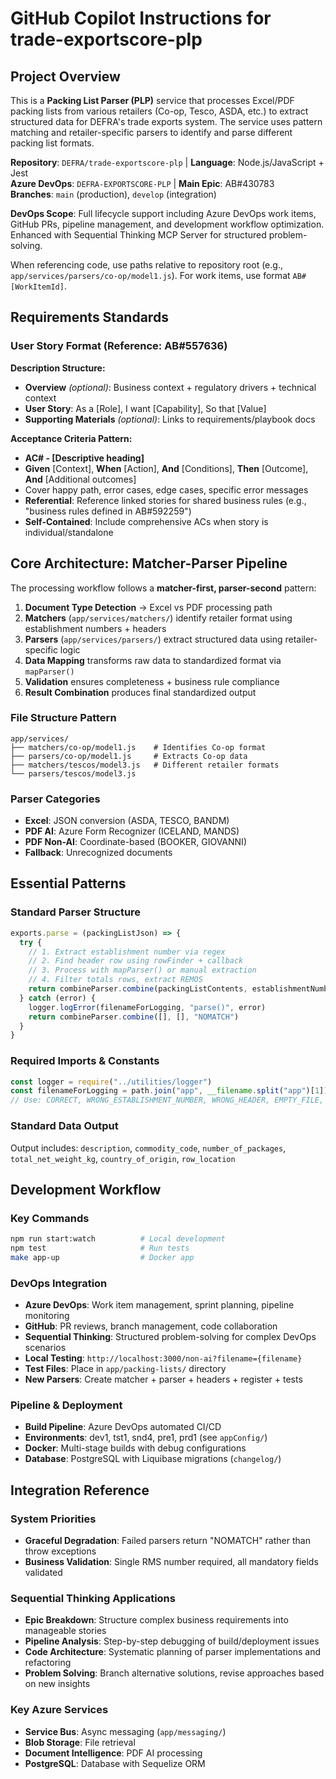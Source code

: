 # GitHub Copilot Instructions for trade-exportscore-plp

## Project Overview

This is a **Packing List Parser (PLP)** service that processes Excel/PDF packing lists from various retailers (Co-op, Tesco, ASDA, etc.) to extract structured data for DEFRA's trade exports system. The service uses pattern matching and retailer-specific parsers to identify and parse different packing list formats.

**Repository**: `DEFRA/trade-exportscore-plp` | **Language**: Node.js/JavaScript + Jest  
**Azure DevOps**: `DEFRA-EXPORTSCORE-PLP` | **Main Epic**: AB#430783  
**Branches**: `main` (production), `develop` (integration)

**DevOps Scope**: Full lifecycle support including Azure DevOps work items, GitHub PRs, pipeline management, and development workflow optimization. Enhanced with Sequential Thinking MCP Server for structured problem-solving.

When referencing code, use paths relative to repository root (e.g., `app/services/parsers/co-op/model1.js`). For work items, use format `AB#[WorkItemId]`.

## Requirements Standards

### User Story Format (Reference: AB#557636)
**Description Structure:**
- **Overview** *(optional)*: Business context + regulatory drivers + technical context
- **User Story**: As a [Role], I want [Capability], So that [Value]
- **Supporting Materials** *(optional)*: Links to requirements/playbook docs

**Acceptance Criteria Pattern:**
- **AC# - [Descriptive heading]**
- **Given** [Context], **When** [Action], **And** [Conditions], **Then** [Outcome], **And** [Additional outcomes]
- Cover happy path, error cases, edge cases, specific error messages
- **Referential**: Reference linked stories for shared business rules (e.g., "business rules defined in AB#592259")
- **Self-Contained**: Include comprehensive ACs when story is individual/standalone

## Core Architecture: Matcher-Parser Pipeline

The processing workflow follows a **matcher-first, parser-second** pattern:

1. **Document Type Detection** → Excel vs PDF processing path
2. **Matchers** (`app/services/matchers/`) identify retailer format using establishment numbers + headers  
3. **Parsers** (`app/services/parsers/`) extract structured data using retailer-specific logic
4. **Data Mapping** transforms raw data to standardized format via `mapParser()`
5. **Validation** ensures completeness + business rule compliance
6. **Result Combination** produces final standardized output

### File Structure Pattern
```
app/services/
├── matchers/co-op/model1.js    # Identifies Co-op format
├── parsers/co-op/model1.js     # Extracts Co-op data  
├── matchers/tescos/model3.js   # Different retailer formats
└── parsers/tescos/model3.js
```

### Parser Categories
- **Excel**: JSON conversion (ASDA, TESCO, BANDM)
- **PDF AI**: Azure Form Recognizer (ICELAND, MANDS)  
- **PDF Non-AI**: Coordinate-based (BOOKER, GIOVANNI)
- **Fallback**: Unrecognized documents

## Essential Patterns

### Standard Parser Structure
```javascript
exports.parse = (packingListJson) => {
  try {
    // 1. Extract establishment number via regex
    // 2. Find header row using rowFinder + callback  
    // 3. Process with mapParser() or manual extraction
    // 4. Filter totals rows, extract REMOS
    return combineParser.combine(packingListContents, establishmentNumbers, "MODEL")
  } catch (error) {
    logger.logError(filenameForLogging, "parse()", error)
    return combineParser.combine([], [], "NOMATCH") 
  }
}
```

### Required Imports & Constants
```javascript
const logger = require("../utilities/logger")
const filenameForLogging = path.join("app", __filename.split("app")[1])
// Use: CORRECT, WRONG_ESTABLISHMENT_NUMBER, WRONG_HEADER, EMPTY_FILE, GENERIC_ERROR
```

### Standard Data Output
Output includes: `description`, `commodity_code`, `number_of_packages`, `total_net_weight_kg`, `country_of_origin`, `row_location`

## Development Workflow

### Key Commands
```bash
npm run start:watch          # Local development
npm test                     # Run tests
make app-up                  # Docker app
```

### DevOps Integration
- **Azure DevOps**: Work item management, sprint planning, pipeline monitoring
- **GitHub**: PR reviews, branch management, code collaboration
- **Sequential Thinking**: Structured problem-solving for complex DevOps scenarios
- **Local Testing**: `http://localhost:3000/non-ai?filename={filename}`
- **Test Files**: Place in `app/packing-lists/` directory
- **New Parsers**: Create matcher + parser + headers + register + tests

### Pipeline & Deployment
- **Build Pipeline**: Azure DevOps automated CI/CD
- **Environments**: dev1, tst1, snd4, pre1, prd1 (see `appConfig/`)
- **Docker**: Multi-stage builds with debug configurations
- **Database**: PostgreSQL with Liquibase migrations (`changelog/`)

## Integration Reference

### System Priorities
- **Graceful Degradation**: Failed parsers return "NOMATCH" rather than throw exceptions
- **Business Validation**: Single RMS number required, all mandatory fields validated

### Sequential Thinking Applications
- **Epic Breakdown**: Structure complex business requirements into manageable stories
- **Pipeline Analysis**: Step-by-step debugging of build/deployment issues
- **Code Architecture**: Systematic planning of parser implementations and refactoring
- **Problem Solving**: Branch alternative solutions, revise approaches based on new insights

### Key Azure Services
- **Service Bus**: Async messaging (`app/messaging/`)
- **Blob Storage**: File retrieval
- **Document Intelligence**: PDF AI processing
- **PostgreSQL**: Database with Sequelize ORM

